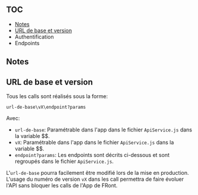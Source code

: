 ## TOC
- [Notes](#notes)
- [URL de base et version](#url-de-base-et-version)
- Authentification
- Endpoints

## Notes

## URL de base et version
Tous les calls sont réalisés sous la forme:

```
url-de-base\vX\endpoint?params
```
Avec:
- `url-de-base`: Paramétrable dans l'app dans le fichier `ApiService.js` dans la variable $$.
- `vX`: Paramétrable dans l'app dans le fichier `ApiService.js` dans la variable $$.
- `endpoint?params`: Les endpoints sont décrits ci-dessous et sont regroupés dans le fichier `ApiService.js`.

L'`url-de-base` pourra facilement être modifié lors de la mise en production.
L'usage du numéro de version `vX` dans les call permettra de faire évoluer l'API sans bloquer les calls de l'App de FRont.